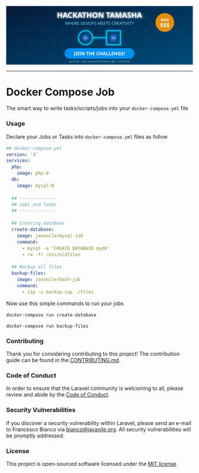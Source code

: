<div align="center">


<a href="https://www.javanile.org/hackathon/">
<img src="https://raw.githubusercontent.com/javanile/hackathon/refs/heads/main/assets/images/devops-hackathon-banner.svg" />
</a>


</div>

---

# Docker Compose Job

The smart way to write tasks/scripts/jobs into your `docker-compose.yml` file

### Usage

Declare your Jobs or Tasks into `docker-compose.yml` files as follow

```yml
## docker-compose.yml
version: '3'
services:  
  php:
    image: php:8      
  db:
    image: mysql:8
  
  ## --------------
  ## Jobs and Tasks
  ## --------------
  
  ## Creating database
  create-database:
    image: javanile/mysql-job
    command:
      - mysql -e "CREATE DATABASE mydb"
      - rm -fr /etc/oldfiles
  
  ## Backup all files
  backup-files:
    image: javanile/bash-job
    command:
      - zip -u backup.zip ./files
```

Now use this simple commands to run your jobs

```shell
docker-compose run create-database
```

```shell
docker-compose run backup-files
```

### Contributing

Thank you for considering contributing to this project! The contribution guide can be found in the [CONTRIBUTING.md](CONTRIBUTING.md).

### Code of Conduct

In order to ensure that the Laravel community is welcoming to all, please review and abide by the [Code of Conduct](CONTRIBUTING.md).

### Security Vulnerabilities

If you discover a security vulnerability within Laravel, please send an e-mail to Francesco Bianco via [bianco@javanile.org](mailto:bianco@javanile.org). All security vulnerabilities will be promptly addressed.

### License

This project is open-sourced software licensed under the [MIT license](https://opensource.org/licenses/MIT).
